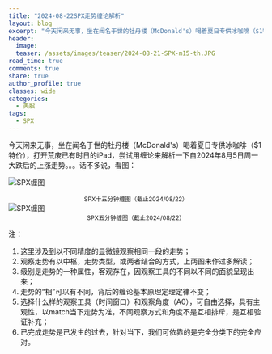 ```yaml
---
title: "2024-08-22SPX走势缠论解析"
layout: blog
excerpt: "今天闲来无事，坐在闻名于世的牡丹楼（McDonald's）喝着夏日专供冰咖啡（$1特价），打开荒废已有时日的iPad，尝试用缠论来解析一下自2024年8月5日周一大跌后的上涨走势。。。话不多说，看图"
header:
  image: 
  teaser: /assets/images/teaser/2024-08-21-SPX-m15-th.JPG
read_time: true
comments: true
share: true
author_profile: true
classes: wide
categories:
  - 美股
tags:
  - SPX
---
```


今天闲来无事，坐在闻名于世的牡丹楼（McDonald's）喝着夏日专供冰咖啡（$1特价），打开荒废已有时日的iPad，尝试用缠论来解析一下自2024年8月5日周一大跌后的上涨走势。。。话不多说，看图：

![SPX缠图](https://file.olim.in/img/2024/2024-08-21-SPX-m15.JPG)
<small><center>SPX十五分钟缠图（截止2024/08/22）</center></small>
![SPX缠图](https://file.olim.in/img/2024/2024-08-21-SPX-m5.JPG)
<small><center>SPX五分钟缠图（截止2024/08/22）</center></small>

注：
1. 这里涉及到以不同精度的显微镜观察相同一段的走势；
2. 观察走势有以中枢，走势类型，或两者结合的方式，上两图未作过多解读；
3. 级别是走势的一种属性，客观存在，因观察工具的不同以不同的面貌呈现出来；
4. 走势的“相”可以有不同，背后的缠论基本原理定理定律不变；
5. 选择什么样的观察工具（时间窗口）和观察角度（A0），可自由选择，具有主观性，以match当下走势为准，不同观察方式和角度不是互相排斥，是互相验证补充；
6. 已完成走势是已发生的过去，针对当下，我们可依靠的是完全分类下的完全应对。

